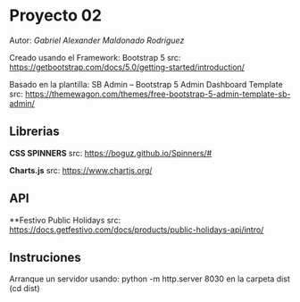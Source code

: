 # Proyecto 02

Autor: *Gabriel Alexander Maldonado Rodriguez*

Creado usando el Framework: Bootstrap 5
src: https://getbootstrap.com/docs/5.0/getting-started/introduction/

Basado en la plantilla: SB Admin – Bootstrap 5 Admin Dashboard Template
src: https://themewagon.com/themes/free-bootstrap-5-admin-template-sb-admin/


## Librerias
**CSS SPINNERS**
src: https://boguz.github.io/Spinners/#

**Charts.js**
src: https://www.chartjs.org/


## API
**Festivo Public Holidays
src: https://docs.getfestivo.com/docs/products/public-holidays-api/intro/


## Instruciones
Arranque un servidor usando: python -m http.server 8030 en la carpeta dist (cd dist)